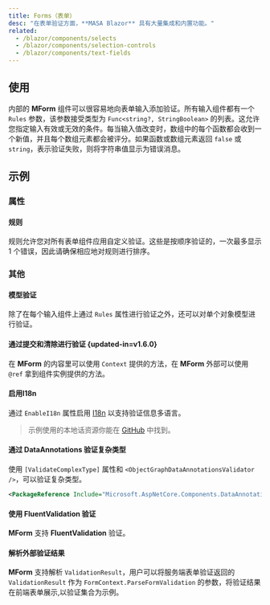 ```yaml
---
title: Forms（表单）
desc: "在表单验证方面，**MASA Blazor** 具有大量集成和内置功能。"
related:
  - /blazor/components/selects
  - /blazor/components/selection-controls
  - /blazor/components/text-fields
---
```


## 使用

内部的 **MForm** 组件可以很容易地向表单输入添加验证。所有输入组件都有一个 `Rules` 参数，该参数接受类型为 `Func<string?, StringBoolean>` 的列表。这允许您指定输入有效或无效的条件。每当输入值改变时，数组中的每个函数都会收到一个新值，并且每个数组元素都会被评分。如果函数或数组元素返回 `false` 或 `string`，表示验证失败，则将字符串值显示为错误消息。

<masa-example file="Examples.components.forms.Usage"></masa-example>

## 示例

### 属性

#### 规则

规则允许您对所有表单组件应用自定义验证。这些是按顺序验证的，一次最多显示 1 个错误，因此请确保相应地对规则进行排序。

<masa-example file="Examples.components.forms.Rules"></masa-example>

### 其他

#### 模型验证

除了在每个输入组件上通过 `Rules` 属性进行验证之外，还可以对单个对象模型进行验证。

<masa-example file="Examples.components.forms.Validation"></masa-example>

#### 通过提交和清除进行验证 {updated-in=v1.6.0}

在 **MForm** 的内容里可以使用 `Context` 提供的方法，在 **MForm** 外部可以使用 `@ref` 拿到组件实例提供的方法。

<masa-example file="Examples.components.forms.ValidationWithSubmitAndClear"></masa-example>

#### 启用I18n

通过 `EnableI18n` 属性启用 [I18n](/blazor/features/internationalization) 以支持验证信息多语言。

> 示例使用的本地话资源你能在 [GitHub](https://github.com/masastack/MASA.Blazor/blob/0f4a450479bceb816d58bbbb7b8f8ca7655e2f94/docs/Masa.Docs.Shared/wwwroot/locale/zh-CN.json#L129) 中找到。

<masa-example file="Examples.components.forms.EnableI18n"></masa-example>

#### 通过 DataAnnotations 验证复杂类型

使用 `[ValidateComplexType]` 属性和 `<ObjectGraphDataAnnotationsValidator />`，可以验证复杂类型。

```xml Project.csproj
<PackageReference Include="Microsoft.AspNetCore.Components.DataAnnotations.Validation" Version="3.2.0-rc1.20223.4" />
```

<masa-example file="Examples.components.forms.ValidateComplexType"></masa-example>

#### 使用 FluentValidation 验证

**MForm** 支持 **FluentValidation** 验证。

<app-alert type="warning" content="验证器需要注册，详情请查看 [FluentValidation Dependency Injection](https://docs.fluentvalidation.net/en/latest/di.html)。"></app-alert>

<masa-example file="Examples.components.forms.ValidateWithFluentValidation"></masa-example>

#### 解析外部验证结果

**MForm** 支持解析 `ValidationResult`，用户可以将服务端表单验证返回的 `ValidationResult` 作为 `FormContext.ParseFormValidation` 的参数，将验证结果在前端表单展示,以验证集合为示例。

<masa-example file="Examples.components.forms.ParseFormValidation"></masa-example>
